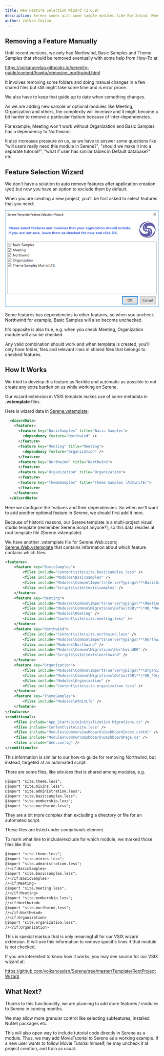 ```yaml
---
title: New Feature Selection Wizard (2.6.8)
description: Serene comes with some sample modules like Northwind, Meeting, Organization etc. After training and development phase, you should remove them manually with some help from our how-to on removing Northwind and Samples. Doing this for every new project might feel cumbersome. Starting with 2.6.8, Serene asks you which modules to include, so its much simpler.
author: Volkan Ceylan
---
```


## Removing a Feature Manually

Until recent versions, we only had Northwind, Basic Samples and Theme Samples that should be removed eventually with some help from How-To at:

https://volkanceylan.gitbooks.io/serenity-guide/content/howto/removing_northwind.html

It involves removing some folders and doing manual changes in a few shared files but still might take some time and is error prone. 

We also have to keep that guide up to date when something changes.

As we are adding new sample or optional modules like Meeting, Organization and others, the complexity will increase and 
it might become a bit harder to remove a particular feature because of inter-dependencies.

For example, Meeting won't work without Organization and Basic Samples has a dependency to Northwind.

It also increases pressure on us, as we have to answer some questions like "will users really need this module in Serene?", 
"should we make it into a separate tutorial?", "what if user has similar tables in Default database?" etc.

## Feature Selection Wizard

We don't have a solution to auto remove features after application creation (yet) but now you have an option to exclude them by default.

When you are creating a new project, you'll be first asked to select features that you need:

![Feature Selection Wizard](img/feature-selection-wizard-2.6.8.png)

Some features has dependencies to other features, so when you uncheck Northwind for example, Basic Samples will also become unchecked.

It's opposite is also true, e.g. when you check Meeting, Organization module will also be checked.

Any valid combination should work and when template is created, you'll only have folder, files and relevant lines in shared files that belongs to checked features.

## How It Works

We tried to develop this feature as flexible and automatic as possible to not create any extra burden on us while working on Serene.

Our wizard extension in VSIX template makes use of some metadata in **.vstemplate** files.

Here is wizard data in [Serene.vstemplate](https://github.com/volkanceylan/Serene/blob/master/Serene/Serene.vstemplate):

```xml
  <WizardData>
	<features>
	  <feature key="BasicSamples" title="Basic Samples">
		<dependency feature="Northwind" />
	  </feature>
	  <feature key="Meeting" title="Meeting">
		<dependency feature="Organization" />
	  </feature>
	  <feature key="Northwind" title="Northwind">
	  </feature>
	  <feature key="Organization" title="Organization">
	  </feature>
	  <feature key="ThemeSamples" title="Theme Samples (AdminLTE)">
	  </feature>
    </features>
  </WizardData>
```

Here we configure the features and their dependencies. So when we'll want to add another optional feature in Serene, we should first add it here.

Because of historic reasons, our Serene template is a multi-project visual studio template (remember Serene.Script anyone?), so this data resides at 
root template file (Serene.vstemplate).

We have another .vstemplate file for Serene.Web.csproj [Serene.Web.vstemplate](https://github.com/volkanceylan/Serene/blob/master/Serene/Serene.Web/Serene.Web.vstemplate) 
that contains information about which feature contains which files:

```xml
<features>
    <feature key="BasicSamples">
		<files include="Content\site\site.basicsamples.less" />
		<files include="Modules\BasicSamples" />
		<files include="Modules\Common\Imports\ServerTypings\**\BasicSamples.*" />
		<files include="Scripts\site\texts\samples" />
    </feature>
    <feature key="Meeting">
		<files include="Modules\Common\Imports\ServerTypings\**\Meeting.*" />
		<files include="Modules\Common\Migrations\DefaultDB\**\*00_*Meeting*.cs" />
		<files include="Modules\Meeting" />
		<files include="Content\site\site.meeting.less" />
    </feature>
    <feature key="Northwind">
		<files include="Content\site\site.northwind.less" />
		<files include="Modules\Common\Imports\ServerTypings\**\Northwind.*" />
		<files include="Modules\Northwind" />
		<files include="Modules\Common\Migrations\NorthwindDB" />
		<files include="Scripts\site\texts\northwind" />
    </feature>
    <feature key="Organization">
		<files include="Modules\Common\Imports\ServerTypings\**\Organization.*" />
		<files include="Modules\Common\Migrations\DefaultDB\**\*00_*Organization*.cs" />
		<files include="Modules\Organization" />
		<files include="Content\site\site.organization.less" />
    </feature>
    <feature key="ThemeSamples">
		<files include="Modules\AdminLTE" />
    </feature>
</features>
<conditionals>
    <files include="App_Start\SiteInitialization.Migrations.cs" />
    <files include="Content\site\site.less" />
    <files include="Modules\Common\Dashboard\DashboardIndex.cshtml" />
    <files include="Modules\Common\Dashboard\DashboardPage.cs" />
    <files include="Web.config" />
</conditionals>
```

This information is similar to our how-to guide for removing Northwind, but instead, targeted at an automated script.

There are some files, like *site.less* that is shared among modules, e.g.

```
@import "site.theme.less";
@import "site.mixins.less";
@import "site.administration.less";
@import "site.basicsamples.less";
@import "site.membership.less";
@import "site.northwind.less";
```

They are a bit more complex than excluding a directory or file for an automated script.

These files are listed under *conditionals* element.

To mark what line to include/exclude for which module, we marked those files like this:

```less
@import "site.theme.less";
@import "site.mixins.less";
@import "site.administration.less";
//<if:BasicSamples>
@import "site.basicsamples.less";
//</if:BasicSamples>
//<if:Meeting>
@import "site.meeting.less";
//</if:Meeting>
@import "site.membership.less";
//<if:Northwind>
@import "site.northwind.less";
//</if:Northwind>
//<if:Organization>
@import "site.organization.less";
//</if:Organization>
```

This is special markup that is only meaningfull for our VSIX wizard extension. It will use this information to remove specific lines if that module is not checked.

If you are interested to know how it works, you may see source for our VSIX wizard at:

https://github.com/volkanceylan/Serene/tree/master/Template/RootProjectWizard

## What Next?

Thanks to this functionality, we are planning to add more features / modules to Serene in coming months. 

We may allow more granular control like selecting subfeatures, installed NuGet packages etc.

This will also open way to include tutorial code directly in Serene as a module. Thus, we may add MovieTutorial to Serene as a working example. 
If a new user wants to follow Movie Tutorial himself, he may uncheck it at project creation, and train as usual.